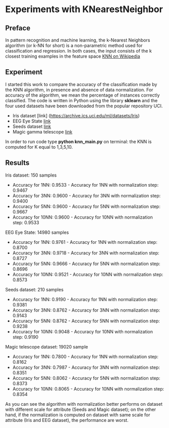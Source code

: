 # Experiments with KNearestNeighbor #

## Preface ##
In pattern recognition and machine learning, the k-Nearest Neighbors algorithm (or k-NN for short) is a non-parametric method used for classification and regression. In both cases, the input consists of the k closest training examples in the feature space
[KNN on Wikipedia](https://en.wikipedia.org/wiki/K-nearest_neighbors_algorithm)

## Experiment ##
I started this work to compare the accuracy of the classification made by the KNN algorithm, in presence and absence of data normalization. For accuracy of the algorithm, we mean the percentage of instances correctly classified.
The code is written in Python using the library **sklearn** and the four used datasets have been downloaded from the popular repository UCI. 
* Iris dataset [link] (https://archive.ics.uci.edu/ml/datasets/Iris)
* EEG Eye State [link](https://archive.ics.uci.edu/ml/datasets/EEG+Eye+State)
* Seeds dataset [link](https://archive.ics.uci.edu/ml/datasets/seeds)
* Magic gamma telescope [link](https://archive.ics.uci.edu/ml/datasets/MAGIC+Gamma+Telescope)

In order to run code type **python knn_main.py** on terminal: the KNN is computed for K equal to 1,3,5,10.

## Results ##
Iris dataset: 150 samples
* Accuracy for 1NN: 0.9533 - Accuracy for 1NN with normalization step: 0.9467
* Accuracy for 3NN: 0.9600 - Accuracy for 3NN with normalization step: 0.9400
* Accuracy for 5NN: 0.9600 - Accuracy for 5NN with normalization step: 0.9667
* Accuracy for 10NN: 0.9600 - Accuracy for 10NN with normalization step: 0.9533

EEG Eye State: 14980 samples
* Accuracy for 1NN: 0.9761 - Accuracy for 1NN with normalization step: 0.8700
* Accuracy for 3NN: 0.9718 - Accuracy for 3NN with normalization step: 0.8727
* Accuracy for 5NN: 0.9666 - Accuracy for 5NN with normalization step: 0.8696
* Accuracy for 10NN: 0.9521 - Accuracy for 10NN with normalization step: 0.8573

Seeds dataset: 210 samples
* Accuracy for 1NN: 0.9190 - Accuracy for 1NN with normalization step: 0.9381
* Accuracy for 3NN: 0.8762 - Accuracy for 3NN with normalization step: 0.9143
* Accuracy for 5NN: 0.8762 - Accuracy for 5NN with normalization step: 0.9238
* Accuracy for 10NN: 0.9048 - Accuracy for 10NN with normalization step: 0.9190

Magic telescope dataset: 19020 sample
* Accuracy for 1NN: 0.7800 - Accuracy for 1NN with normalization step: 0.8162
* Accuracy for 3NN: 0.7987 - Accuracy for 3NN with normalization step: 0.8351
* Accuracy for 5NN: 0.8062 - Accuracy for 5NN with normalization step: 0.8373
* Accuracy for 10NN: 0.8065 - Accuracy for 10NN with normalization step: 0.8354

As you can see the algorithm with normalization better performs on dataset with different scale for attribute (Seeds and Magic dataset); on the other hand, if the normalization is computed on dataset with same scale for attribute (Iris and EEG dataset), the performance are worst. 

